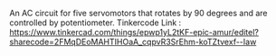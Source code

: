 An AC circuit for five servomotors that rotates by 90 degrees and are controlled by potentiometer.
Tinkercode Link : https://www.tinkercad.com/things/epwp1yL2tKF-epic-amur/editel?sharecode=2FMqDEoMAHTIHOaA_cqpvR3SrEhm-koTZtvexf--Iaw
